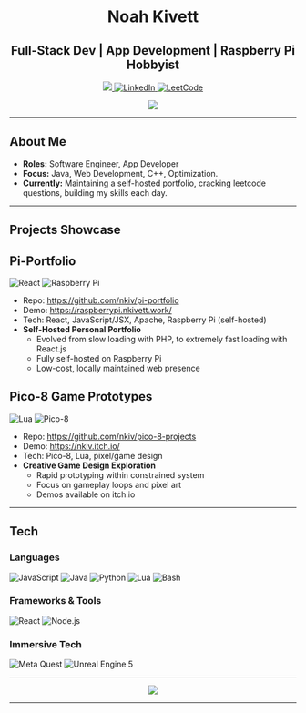 <h1 align="center">Noah Kivett</h1>
<h2 align="center">Full-Stack Dev | App Development | Raspberry Pi Hobbyist</h2>

<p align="center">
  <a href="https://raspberrypi.nkivett.work/">
    <img src="https://img.shields.io/badge/Portfolio-9cf?style=for-the-badge&logo=persona&logoColor=white" />
  </a>
  <a href="https://linkedin.com/in/nkiv">
    <img src="https://img.shields.io/badge/LinkedIn-blue?style=for-the-badge&logo=linkedin&logoColor=white" alt="LinkedIn"/>
  </a>
  <a href="https://leetcode.com/u/ntop1/">
    <img src="https://img.shields.io/badge/LeetCode-FFA116?style=for-the-badge&logo=leetcode&logoColor=black" alt="LeetCode"/>
  </a>
</p>

<p align="center">
  <img src="https://komarev.com/ghpvc/?username=nkiv&style=flat-round" />
</p>

---

## About Me
- **Roles:** Software Engineer, App Developer
- **Focus:** Java, Web Development, C++, Optimization.
- **Currently:** Maintaining a self-hosted portfolio, cracking leetcode questions, building my skills each day.

---

## Projects Showcase

## Pi-Portfolio
![React](https://img.shields.io/badge/React-61DAFB?style=round-square&logo=react&logoColor=black)
![Raspberry Pi](https://img.shields.io/badge/Raspberry%20Pi-C51A4A?style=round-square&logo=raspberry-pi)
- Repo: https://github.com/nkiv/pi-portfolio
- Demo: https://raspberrypi.nkivett.work/
- Tech: React, JavaScript/JSX, Apache, Raspberry Pi (self-hosted)
- **Self-Hosted Personal Portfolio**
  - Evolved from slow loading with PHP, to extremely fast loading with React.js
  - Fully self-hosted on Raspberry Pi
  - Low-cost, locally maintained web presence

## Pico-8 Game Prototypes
![Lua](https://img.shields.io/badge/Lua-2C2D72?style=round-square&logo=lua)
![Pico-8](https://img.shields.io/badge/Pico--8-FF004D?style=round-square)
- Repo: https://github.com/nkiv/pico-8-projects
- Demo: https://nkiv.itch.io/
- Tech: Pico-8, Lua, pixel/game design
- **Creative Game Design Exploration**
  - Rapid prototyping within constrained system
  - Focus on gameplay loops and pixel art
  - Demos available on itch.io

---

## Tech

### Languages
![JavaScript](https://img.shields.io/badge/JavaScript-F7DF1E?style=round-square&logo=javascript&logoColor=black)
![Java](https://img.shields.io/badge/Java-ED8B00?style=round-square&logo=java&logoColor=white)
![Python](https://img.shields.io/badge/Python-3776AB?style=round-square&logo=python&logoColor=white)
![Lua](https://img.shields.io/badge/Lua-2C2D72?style=round-square&logo=lua)
![Bash](https://img.shields.io/badge/Bash-4EAA25?style=round-square&logo=gnu-bash&logoColor=white)

### Frameworks & Tools
![React](https://img.shields.io/badge/React-61DAFB?style=round-square&logo=react&logoColor=black)
![Node.js](https://img.shields.io/badge/Node.js-339933?style=round-square&logo=nodedotjs&logoColor=white)

### Immersive Tech
![Meta Quest](https://img.shields.io/badge/Meta%20Quest-1A73E8?style=round-square&logo=oculus&logoColor=white)
![Unreal Engine 5](https://img.shields.io/badge/Unreal%20Engine%205-000000?style=round-square&logo=unrealengine&logoColor=white&labelColor=000000)

---

<p align="center">
  <img src="https://leetcard.jacoblin.cool/ntop1?theme=dark&font=Arima%20Madurai&ext=heatmap" />
</p>

---
